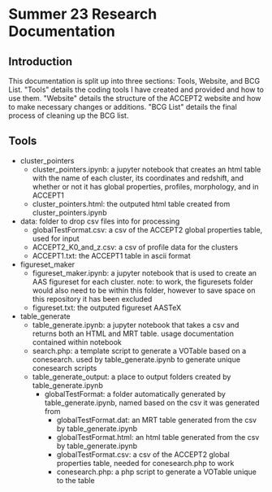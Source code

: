 # Summer 23 Research Documentation

## Introduction

This documentation is split up into three sections: Tools, Website, and BCG List. "Tools" details the coding tools I have created and provided and how to use them. "Website" details the structure of the ACCEPT2 website and how to make necessary changes or additions. "BCG List" details the final process of cleaning up the BCG list.

## Tools

- cluster_pointers
    - cluster_pointers.ipynb: a jupyter notebook that creates an html table with the name of each cluster, its coordinates and redshift, and whether or not it has global properties, profiles, morphology, and in ACCEPT1
    - cluster_pointers.html: the outputed html table created from cluster_pointers.ipynb
- data: folder to drop csv files into for processing
    - globalTestFormat.csv: a csv of the ACCEPT2 global properties table, used for input
    - ACCEPT2_K0_and_z.csv: a csv of profile data for the clusters
    - ACCEPT1.txt: the ACCEPT1 table in ascii format
- figureset_maker
    - figureset_maker.ipynb: a jupyter notebook that is used to create an AAS figureset for each cluster. note: to work, the figuresets folder would also need to be within this folder, however to save space on this repository it has been excluded
    - figureset.txt: the outputed figureset AASTeX
- table_generate
    - table_generate.ipynb: a jupyter notebook that takes a csv and returns both an HTML and MRT table. usage documentation contained within notebook
    - search.php: a template script to generate a VOTable based on a conesearch. used by table_generate.ipynb to generate unique conesearch scripts
    - table_generate_output: a place to output folders created by table_generate.ipynb
        - globalTestFormat: a folder automatically generated by table_generate.ipynb, named based on the csv it was generated from
            - globalTestFormat.dat: an MRT table generated from the csv by table_generate.ipynb
            - globalTestFormat.html: an html table generated from the csv by table_generate.ipynb
            - globalTestFormat.csv: a csv of the ACCEPT2 global properties table, needed for conesearch.php to work
            - conesearch.php: a php script to generate a VOTable unique to the table